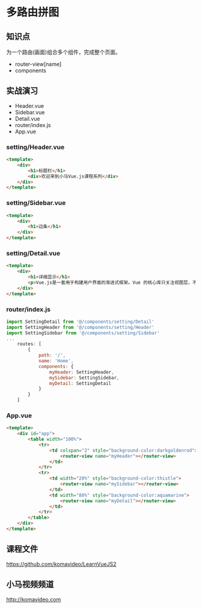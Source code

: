 多路由拼图
==========

## 知识点

为一个路由(画面)组合多个组件，完成整个页面。

* router-view[name]
* components

## 实战演习

* Header.vue
* Sidebar.vue
* Detail.vue
* router/index.js
* App.vue

### setting/Header.vue

~~~html
<template>
    <div>
        <h1>标题栏</h1>
        <div>欢迎来到小马Vue.js课程系列</div>
    </div>
</template>
~~~

### setting/Sidebar.vue

~~~html
<template>
    <div>
        <h1>边条</h1>
    </div>
</template>
~~~

### setting/Detail.vue

~~~html
<template>
    <div>
        <h1>详细显示</h1>
        <p>Vue.js是一套用于构建用户界面的渐进式框架。Vue 的核心库只关注视图层，不仅易于上手，还便于与第三方库或既有项目整合。另一方面，当与现代化的工具链以及各种支持类库结合使用时，Vue 也完全能够为复杂的单页应用提供驱动。</p>
    </div>
</template>
~~~

### router/index.js

~~~js
import SettingDetail from '@/components/setting/Detail'
import SettingHeader from '@/components/setting/Header'
import SettingSidebar from '@/components/setting/Sidebar'
...
    routes: [
        {
            path: '/',
            name: 'Home',
            components: {
                myHeader: SettingHeader,
                mySidebar: SettingSidebar,
                myDetail: SettingDetail
            }
        }
    ]
~~~

### App.vue

~~~html
<template>
    <div id="app">
        <table width="100%">
            <tr>
                <td colspan="2" style="background-color:darkgoldenrod">
                    <router-view name="myHeader"></router-view>
                </td>
            </tr>
            <tr>
                <td width="20%" style="background-color:thistle">
                    <router-view name="mySidebar"></router-view>
                </td>
                <td width="80%" style="background-color:aquamarine">
                    <router-view name="myDetail"></router-view>
                </td>
            </tr>
        </table>
    </div>
</template>
~~~

## 课程文件

https://github.com/komavideo/LearnVueJS2

## 小马视频频道

http://komavideo.com
